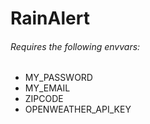 # RainAlert

###### _Requires the following envvars:_
* MY_PASSWORD
* MY_EMAIL
* ZIPCODE
* OPENWEATHER_API_KEY